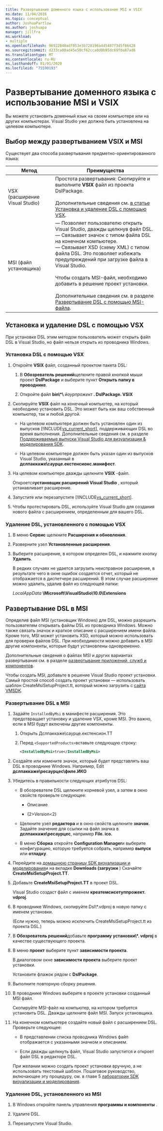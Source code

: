 ```yaml
---
title: Развертывание доменного языка с использование MSI и VSIX
ms.date: 11/04/2016
ms.topic: conceptual
author: JoshuaPartlow
ms.author: joshuapa
manager: jillfra
ms.workload:
- multiple
ms.openlocfilehash: 96922848adf053e3b728196a445407f3d5f86428
ms.sourcegitcommit: d233ca00ad45e50cf62cca0d0b95dc69f0a87ad6
ms.translationtype: MT
ms.contentlocale: ru-RU
ms.lasthandoff: 01/01/2020
ms.locfileid: "75590193"
---
```

# <a name="msi-and-vsix-deployment-of-a-dsl"></a>Развертывание доменного языка с использование MSI и VSIX
Вы можете установить доменный язык на своем компьютере или на других компьютерах. Visual Studio уже должна быть установлена на целевом компьютере.

## <a name="which"></a>Выбор между развертыванием VSIX и MSI
 Существует два способа развертывания предметно-ориентированного языка:

|Метод|Преимущества|
|-|-|
|VSX (расширение Visual Studio)|Простота развертывания: Скопируйте и выполните **VSIX** файл из проекта DslPackage.<br /><br /> Дополнительные сведения см. [в статье Установка и удаление DSL с помощью VSX](#Installing).|
|MSI (файл установщика)|— Позволяет пользователю открыть Visual Studio, дважды щелкнув файл DSL.<br />— Связывает значок с типом файла DSL на конечном компьютере.<br />— Связывает XSD (схему XML) с типом файла DSL. Это позволяет избежать предупреждений при загрузке файла в Visual Studio.<br /><br /> Чтобы создать MSI-файл, необходимо добавить в решение проект установки.<br /><br /> Дополнительные сведения см. в разделе [Развертывание DSL с помощью MSI-файла](#msi).|

## <a name="Installing"></a>Установка и удаление DSL с помощью VSX

При установке DSL этим методом пользователь может открыть файл DSL в Visual Studio, но файл нельзя открыть из проводника Windows.

### <a name="to-install-a-dsl-by-using-the-vsx"></a>Установка DSL с помощью VSX

1. Откройте **VSIX** файл, созданный проектом пакета DSL:

   1. В **Обозреватель решений**щелкните правой кнопкой мыши проект **DslPackage** и выберите пункт **Открыть папку в проводнике**.

   2. Откройте файл **bin\\\*\\** _йоурпрожект_ **. DslPackage. VSIX**

2. Скопируйте **VSIX** файл на конечный компьютер, на который необходимо установить DSL. Это может быть как ваш собственный компьютер, так и любой другой.

   - На целевом компьютере должен быть установлен один из выпусков [!INCLUDE[vs_current_short](../code-quality/includes/vs_current_short_md.md)], поддерживающих DSL во время выполнения. Дополнительные сведения см. в разделе [Поддерживаемые выпуски Visual Studio для визуализации & моделирования SDK](../modeling/supported-visual-studio-editions-for-visualization-amp-modeling-sdk.md).

   - На целевом компьютере должен быть указан один из выпусков Visual Studio, указанный в **дслпаккаже\саурце.екстенсионс.манифест**.

3. На целевом компьютере дважды щелкните **VSIX** -файл.

    Откроется**установщик расширений Visual Studio** , который устанавливает расширение.

4. Запустите или перезапустите [!INCLUDE[vs_current_short](../code-quality/includes/vs_current_short_md.md)].

5. Чтобы протестировать DSL, используйте Visual Studio для создания нового файла с расширением, определенным для вашего DSL.

### <a name="to-uninstall-a-dsl-that-was-installed-by-using-vsx"></a>Удаление DSL, установленного с помощью VSX

1. В меню **Сервис** щелкните **Расширения и обновления**.

2. Разверните узел **Установленные расширения**.

3. Выберите расширение, в котором определен DSL, и нажмите кнопку **Удалить**.

   В редких случаях не удается загрузить неисправное расширение, в результате чего в окне ошибок создается отчет, который не отображается в диспетчере расширений. В этом случае расширение можно удалить, удалив файл из следующей папки:

   *LocalAppData* **\Microsoft\VisualStudio\10.0\Extensions**

## <a name="msi"></a>Развертывание DSL в MSI
 Определив файл MSI (установщик Windows) для DSL, можно разрешить пользователям открывать файлы DSL из проводника Windows. Можно также связать значок и краткое описание с расширением имени файла. Кроме того, MSI может установить XSD, который можно использовать для проверки файлов DSL. При необходимости можно добавить в MSI другие компоненты, которые будут установлены одновременно.

 Дополнительные сведения о файлах MSI и других вариантах развертывания см. в разделе [развертывание приложений, служб и компонентов](../deployment/deploying-applications-services-and-components.md).

 Чтобы создать MSI, добавьте в решение Visual Studio проект установки. Самый простой способ создать проект установки — использовать шаблон CreateMsiSetupProject.tt, который можно загрузить с [сайта VMSDK](https://code.msdn.microsoft.com/Visualization-and-Modeling-313535db).

### <a name="to-deploy-a-dsl-in-an-msi"></a>Развертывание DSL в MSI

1. Задайте `InstalledByMsi` в манифесте расширения. Это предотвращает установку и удаление VSX, кроме MSI. Это важно, если в MSI будут включены другие компоненты.

   1. Открыть Дслпаккаже\саурце.екстенсион.ТТ

   2. Перед `<SupportedProducts>`вставьте следующую строку:

       ```xml
       <InstalledByMsi>true</InstalledByMsi>
       ```

2. Создайте или измените значок, который будет представлять ваш DSL в проводнике Windows. Например, Edit **дслпаккаже\ресаурцес\филе.ИКО**

3. Убедитесь в правильности следующих атрибутов DSL:

   - В обозревателе DSL щелкните корневой узел, а затем в окно свойств проверьте следующее:

       - Описание

       - {2&gt;Version&lt;2}

   - Щелкните узел **редактора** и в окно свойств щелкните **значок**. Задайте значение для ссылки на файл значка в **дслпаккаже\ресаурцес**, например **File. ico.**

   - В меню **Сборка** откройте **Configuration Manager**и выберите конфигурацию, которую требуется собрать, например **выпуск** или **отладку**.

4. Перейдите на [домашнюю страницу SDK визуализации и моделирования](https://code.msdn.microsoft.com/Visualization-and-Modeling-313535db)и на вкладке **Downloads (загрузки** ) Скачайте **CreateMsiSetupProject.TT**.

5. Добавьте **CreateMsiSetupProject.TT** в проект DSL.

    Visual Studio создаст файл с именем **креатемсисетуппрожект. vdproj**.

6. В проводнике Windows, скопируйте Dsl\\\*.vdproj в новую папку с именем установки.

    (Если нужно, теперь можно исключить CreateMsiSetupProject.tt из проекта DSL.)

7. В **Обозреватель решений**добавьте **программу установки\\\*. vdproj** в качестве существующего проекта.

8. В меню **проект** выберите пункт **зависимости проекта**.

    В диалоговом окне **зависимости проекта** выберите проект установки.

    Установите флажок рядом с **DslPackage**.

9. Выполните повторную сборку решения.

10. В проводнике Windows выберите в проекте установки созданный MSI файл.

     Скопируйте MSI-файл на компьютер, на котором требуется установить DSL. Дважды щелкните файл MSI. Запуск установщика.

11. На конечном компьютере создайте новый файл с расширением DSL. Проверьте следующее:

    - В представлении списка проводника Windows файл отображается с указанными значком и описанием.

    - Если дважды щелкнуть файл, Visual Studio запустится и откроет файл DSL в редакторе DSL.

    При желании можно создать проект установки вручную, а не использовать текстовый шаблон. Пошаговое руководство, включающее эту процедуру, см. в главе 5 [лаборатории SDK визуализации и моделирования](https://code.msdn.microsoft.com/DSLToolsLab/Release/ProjectReleases.aspx?ReleaseId=4207).

### <a name="to-uninstall-a-dsl-that-was-installed-from-an-msi"></a>Удаление DSL, установленного из MSI

1. В Windows откройте панель управления **программы и компоненты** .

2. Удалите DSL.

3. Перезапустите Visual Studio.
